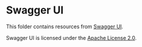 # Swagger UI

This folder contains resources from [Swagger UI](https://github.com/swagger-api/swagger-ui).

Swagger UI is licensed under the [Apache License 2.0](LICENSE).